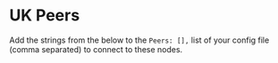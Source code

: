 # UK Peers

Add the strings from the below to the `Peers: [],` list of your config file (comma separated) to connect to these nodes.
